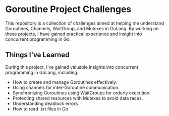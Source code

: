 # Goroutine Project Challenges

This repository is a collection of challenges aimed at helping me understand Goroutines, Channels, WaitGroup, and Mutexes in GoLang. By working on these projects, I have gained practical experience and insight into concurrent programming in Go.

## Things I've Learned

During this project, I've gained valuable insights into concurrent programming in GoLang, including:

- How to create and manage Goroutines effectively.
- Using channels for inter-Goroutine communication.
- Synchronizing Goroutines using WaitGroups for orderly execution.
- Protecting shared resources with Mutexes to avoid data races.
- Understanding deadlock errors
- How to read .txt files in Go
